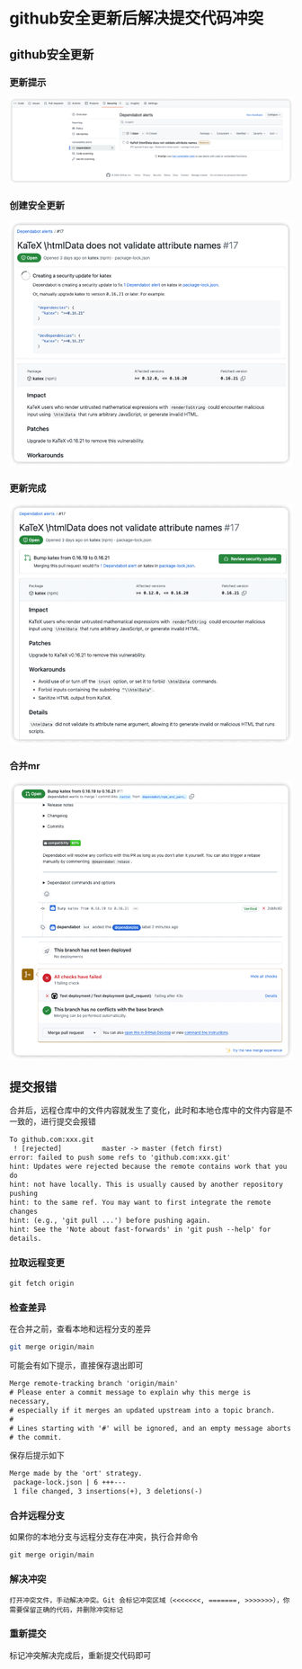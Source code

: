 # github安全更新后解决提交代码冲突



## github安全更新

### 更新提示

![iShot_2025-01-21_10.52.57](https://raw.githubusercontent.com/pptfz/picgo-images/master/img/iShot_2025-01-21_10.52.57.png)



### 创建安全更新

![iShot_2025-01-21_10.56.06](https://raw.githubusercontent.com/pptfz/picgo-images/master/img/iShot_2025-01-21_10.56.06.png)



### 更新完成

![iShot_2025-01-21_10.57.51](https://raw.githubusercontent.com/pptfz/picgo-images/master/img/iShot_2025-01-21_10.57.51.png)



### 合并mr

![iShot_2025-01-21_10.59.35](https://raw.githubusercontent.com/pptfz/picgo-images/master/img/iShot_2025-01-21_10.59.35.png)



## 提交报错

合并后，远程仓库中的文件内容就发生了变化，此时和本地仓库中的文件内容是不一致的，进行提交会报错

```shell
To github.com:xxx.git
 ! [rejected]          master -> master (fetch first)
error: failed to push some refs to 'github.com:xxx.git'
hint: Updates were rejected because the remote contains work that you do
hint: not have locally. This is usually caused by another repository pushing
hint: to the same ref. You may want to first integrate the remote changes
hint: (e.g., 'git pull ...') before pushing again.
hint: See the 'Note about fast-forwards' in 'git push --help' for details.
```



### 拉取远程变更

```
git fetch origin
```



### 检查差异

在合并之前，查看本地和远程分支的差异

```sh
git merge origin/main
```



可能会有如下提示，直接保存退出即可

```shell
Merge remote-tracking branch 'origin/main'
# Please enter a commit message to explain why this merge is necessary,
# especially if it merges an updated upstream into a topic branch.
#
# Lines starting with '#' will be ignored, and an empty message aborts
# the commit.
```



保存后提示如下

```shell
Merge made by the 'ort' strategy.
 package-lock.json | 6 +++---
 1 file changed, 3 insertions(+), 3 deletions(-)
```



### 合并远程分支

如果你的本地分支与远程分支存在冲突，执行合并命令

```shell
git merge origin/main
```



### 解决冲突

```shell
打开冲突文件，手动解决冲突。Git 会标记冲突区域（<<<<<<<, =======, >>>>>>>），你需要保留正确的代码，并删除冲突标记
```



### 重新提交

标记冲突解决完成后，重新提交代码即可
